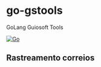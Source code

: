 # go-gstools

GoLang Guiosoft Tools

[![Go](https://github.com/guionardo/go-gstools/actions/workflows/go.yml/badge.svg)](https://github.com/guionardo/go-gstools/actions/workflows/go.yml)

## Rastreamento correios
